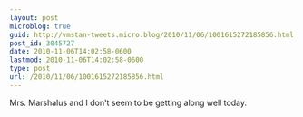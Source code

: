 ```yaml
---
layout: post
microblog: true
guid: http://vmstan-tweets.micro.blog/2010/11/06/1001615272185856.html
post_id: 3045727
date: 2010-11-06T14:02:58-0600
lastmod: 2010-11-06T14:02:58-0600
type: post
url: /2010/11/06/1001615272185856.html
---
```

Mrs. Marshalus and I don't seem to be getting along well today.
